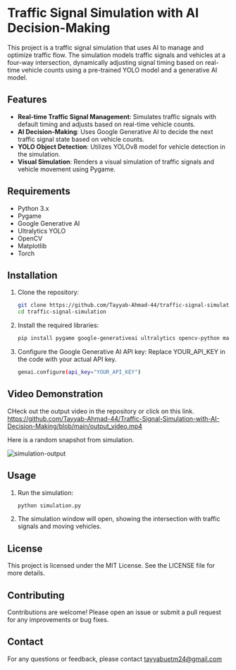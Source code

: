 # Traffic Signal Simulation with AI Decision-Making

This project is a traffic signal simulation that uses AI to manage and optimize traffic flow. The simulation models traffic signals and vehicles at a four-way intersection, dynamically adjusting signal timing based on real-time vehicle counts using a pre-trained YOLO model and a generative AI model.

## Features

- **Real-time Traffic Signal Management**: Simulates traffic signals with default timing and adjusts based on real-time vehicle counts.
- **AI Decision-Making**: Uses Google Generative AI to decide the next traffic signal state based on vehicle counts.
- **YOLO Object Detection**: Utilizes YOLOv8 model for vehicle detection in the simulation.
- **Visual Simulation**: Renders a visual simulation of traffic signals and vehicle movement using Pygame.

## Requirements

- Python 3.x
- Pygame
- Google Generative AI
- Ultralytics YOLO
- OpenCV
- Matplotlib
- Torch

## Installation

1. Clone the repository:
   ```bash
   git clone https://github.com/Tayyab-Ahmad-44/traffic-signal-simulation.git
   cd traffic-signal-simulation
2. Install the required libraries:
   ```bash
   pip install pygame google-generativeai ultralytics opencv-python matplotlib torch
3. Configure the Google Generative AI API key:
Replace YOUR_API_KEY in the code with your actual API key.
   ```bash
   genai.configure(api_key="YOUR_API_KEY")

## Video Demonstration

CHeck out the output video in the repository or click on this link.
https://github.com/Tayyab-Ahmad-44/Traffic-Signal-Simulation-with-AI-Decision-Making/blob/main/output_video.mp4

Here is a random snapshot from simulation. 

![simulation-output](https://github.com/user-attachments/assets/89ebe834-b270-4ea2-abdd-45a9ea7dd3f7)

## Usage
1. Run the simulation:
   ```bash
   python simulation.py

2. The simulation window will open, showing the intersection with traffic signals and moving vehicles.

## License
This project is licensed under the MIT License. See the LICENSE file for more details.

## Contributing
Contributions are welcome! Please open an issue or submit a pull request for any improvements or bug fixes.

## Contact
For any questions or feedback, please contact tayyabuetm24@gmail.com
